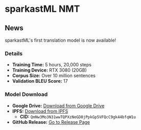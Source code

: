 # sparkastML NMT

## News

sparkastML's first translation model is now available!

### Details

- **Training Time:** 5 hours, 20,000 steps
- **Training Device:** RTX 3080 (20GB)
- **Corpus Size:** Over 10 million sentences
- **Validation BLEU Score:** 17

### Model Download

- **Google Drive:** [Download from Google Drive](https://drive.google.com/file/d/1bJkkqQJLdwTgXFXVeP7fjPawfwelzeIB/view)
- **IPFS:** [Download from IPFS](http://ipfs.a2x.pub/ipfs/QmNw3Mo3N31wwTQPXzNeGD8jPpkGp5VFQcC9gk44bfqW1u/)
  - **CID:** `QmNw3Mo3N31wwTQPXzNeGD8jPpkGp5VFQcC9gk44bfqW1u`
- **GitHub Release:** [Go to Release Page](https://github.com/alikia2x/sparkastML/releases/tag/v2-model)
